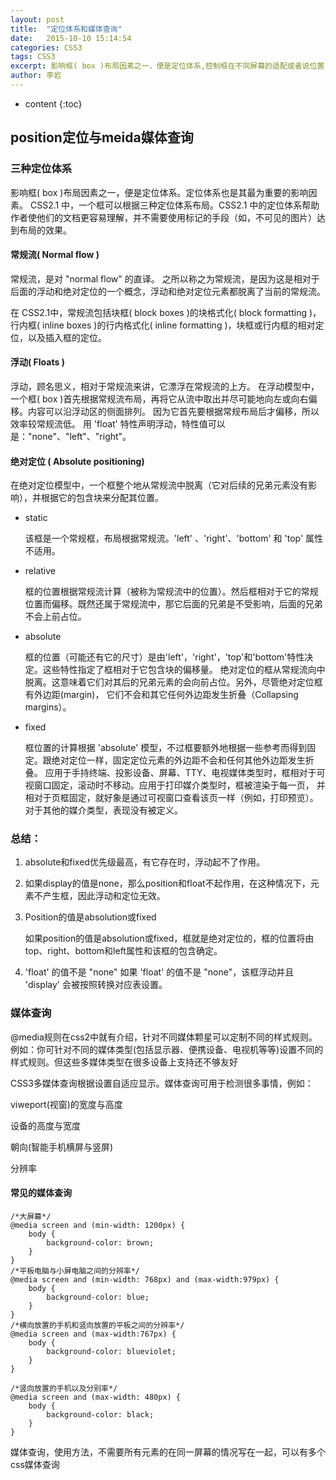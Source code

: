 ```yaml
---
layout: post
title:  "定位体系和媒体查询"
date:   2015-10-10 15:14:54
categories: CSS3
tags: CSS3
excerpt: 影响框( box )布局因素之一，便是定位体系,控制框在不同屏幕的适配或者说位置，那就是媒体查询，既可以查出载体的尺寸，也可以查出载体朝向(智能手机横屏与竖屏)和分辨率
author:	李岩
---
```


* content
{:toc}


## position定位与meida媒体查询
 
### 三种定位体系
	
影响框( box )布局因素之一，便是定位体系。定位体系也是其最为重要的影响因素。
CSS2.1 中，一个框可以根据三种定位体系布局。CSS2.1 中的定位体系帮助作者使他们的文档更容易理解，并不需要使用标记的手段（如，不可见的图片）达到布局的效果。

####	常规流(	Normal flow )

常规流，是对 "normal flow" 的直译。
之所以称之为常规流，是因为这是相对于后面的浮动和绝对定位的一个概念，浮动和绝对定位元素都脱离了当前的常规流。

在 CSS2.1中，常规流包括块框( block boxes )的块格式化( block formatting )， 行内框( inline boxes )的行内格式化( inline formatting )，块框或行内框的相对定位，以及插入框的定位。

####	浮动( Floats )

浮动，顾名思义，相对于常规流来讲，它漂浮在常规流的上方。
在浮动模型中，一个框( box )首先根据常规流布局，再将它从流中取出并尽可能地向左或向右偏移。内容可以沿浮动区的侧面排列。 因为它首先要根据常规布局后才偏移，所以效率较常规流低。
用 'float' 特性声明浮动，特性值可以是："none"、"left"、"right"。


#### 	绝对定位	( Absolute positioning)

在绝对定位模型中，一个框整个地从常规流中脱离（它对后续的兄弟元素没有影响），并根据它的包含块来分配其位置。

- 	static
	
	该框是一个常规框，布局根据常规流。'left' 、'right'、'bottom' 和 'top' 属性不适用。

-	relative
	
	框的位置根据常规流计算（被称为常规流中的位置）。然后框相对于它的常规位置而偏移。既然还属于常规流中，那它后面的兄弟是不受影响，后面的兄弟不会上前占位。

-	absolute

	框的位置（可能还有它的尺寸）是由'left'，'right'，'top'和'bottom'特性决定。这些特性指定了框相对于它包含块的偏移量。 绝对定位的框从常规流向中脱离。这意味着它们对其后的兄弟元素的会向前占位。另外，尽管绝对定位框有外边距(margin)， 它们不会和其它任何外边距发生折叠（Collapsing margins）。

-	fixed

	框位置的计算根据 'absolute' 模型，不过框要额外地根据一些参考而得到固定。跟绝对定位一样，固定定位元素的外边距不会和任何其他外边距发生折叠。 应用于手持终端、投影设备、屏幕、TTY、电视媒体类型时，框相对于可视窗口固定，滚动时不移动。应用于打印媒介类型时，框被渲染于每一页， 并相对于页框固定，就好象是通过可视窗口查看该页一样（例如，打印预览）。对于其他的媒介类型，表现没有被定义。


### 	总结：

1.	absolute和fixed优先级最高，有它存在时，浮动起不了作用。

2.	如果display的值是none，那么position和float不起作用，在这种情况下，元素不产生框，因此浮动和定位无效。

3.	Position的值是absolution或fixed

	如果position的值是absolution或fixed，框就是绝对定位的，框的位置将由top、right、bottom和left属性和该框的包含确定。

4.	'float' 的值不是 "none"
	如果 'float' 的值不是 "none"，该框浮动并且 'display' 会被按照转换对应表设置。 




### 媒体查询

@media规则在css2中就有介绍，针对不同媒体颗星可以定制不同的样式规则。例如：你可针对不同的媒体类型(包括显示器、便携设备、电视机等等)设置不同的样式规则。但这些多媒体类型在很多设备上支持还不够友好

 CSS3多媒体查询根据设置自适应显示。媒体查询可用于检测很多事情，例如：

 viweport(视窗)的宽度与高度

 设备的高度与宽度

 朝向(智能手机横屏与竖屏)

 分辨率

####	常见的媒体查询

	/*大屏幕*/
	@media screen and (min-width: 1200px) {
	    body {
	        background-color: brown;
	    }
	}
	/*平板电脑与小屏电脑之间的分辨率*/
	@media screen and (min-width: 768px) and (max-width:979px) {
	    body {
	        background-color: blue;
	    }
	}
	/*横向放置的手机和竖向放置的平板之间的分辨率*/
	@media screen and (max-width:767px) {
	    body {
	        background-color: blueviolet;
	    }
	}
	
	/*竖向放置的手机以及分别率*/
	@media screen and (max-width: 480px) {
	    body {
	        background-color: black;
	    }
	}


媒体查询，使用方法，不需要所有元素的在同一屏幕的情况写在一起，可以有多个css媒体查询